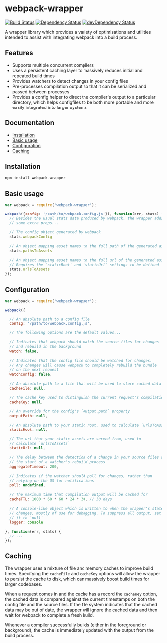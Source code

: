 webpack-wrapper
===============

[![Build Status](https://travis-ci.org/markfinger/webpack-wrapper.svg?branch=master)](https://travis-ci.org/markfinger/webpack-wrapper)
[![Dependency Status](https://david-dm.org/markfinger/webpack-wrapper.svg)](https://david-dm.org/markfinger/webpack-wrapper)
[![devDependency Status](https://david-dm.org/markfinger/webpack-wrapper/dev-status.svg)](https://david-dm.org/markfinger/webpack-wrapper#info=devDependencies)

A wrapper library which provides a variety of optimisations and utilities intended to assist with 
integrating webpack into a build process.


Features
--------

- Supports multiple concurrent compilers
- Uses a persistent caching layer to massively reduces initial and repeated build times
- Provides watchers to detect changes in your config files
- Pre-processes compilation output so that it can be serialized and passed between processes
- Provides a config helper to direct the compiler's output to a particular directory, which helps 
  configfiles to be both more portable and more easily integrated into larger systems


Documentation
-------------

- [Installation](#installation)
- [Basic usage](#basic-usage)
- [Configuration](#configuration)
- [Caching](#caching)


Installation
------------

```bash
npm install webpack-wrapper
```


Basic usage
-----------

```javascript
var webpack = require('webpack-wrapper');

webpack({config: '/path/to/webpack.config.js'}), function(err, stats) {
  // Besides the usual stats data produced by webpack, the wrapper adds 
  // some extra props...
  
  // The config object generated by webpack
  stats.webpackConfig
  
  // An object mapping asset names to the full path of the generated asset
  stats.pathsToAssets
  
  // An object mapping asset names to the full url of the generated asset.
  // Requires the `staticRoot` and `staticUrl` settings to be defined
  stats.urlsToAssets
});
```


Configuration
-------------

```javascript
var webpack = require('webpack-wrapper');

webpack({

  // An absolute path to a config file
  config: '/path/to/webpack.config.js',
  
  // The following options are the default values...
  
  // Indicates that webpack should watch the source files for changes 
  // and rebuild in the background
  watch: false,
  
  // Indicates that the config file should be watched for changes. 
  // Any changes will cause webpack to completely rebuild the bundle
  // on the next request
  watchConfig: false,
  
  // An absolute path to a file that will be used to store cached data
  cacheFile: null,

  // The cache key used to distinguish the current request's compilation
  cacheKey: null,
  
  // An override for the config's `output.path` property
  outputPath: null,
  
  // An absolute path to your static root, used to calculate `urlsToAssets`
  staticRoot: null,
  
  // The url that your static assets are served from, used to 
  // calculate `urlsToAssets`
  staticUrl: null,
  
  // The delay between the detection of a change in your source files and 
  // the start of a watcher's rebuild process
  aggregateTimeout: 200,
  
  // Indicates if the watcher should poll for changes, rather than 
  // relying on the OS for notifications
  poll: undefined,
  
  // The maximum time that compilation output will be cached for
  cacheTTL: 1000 * 60 * 60 * 24 * 30, // 30 days
  
  // A console-like object which is written to when the wrapper's state
  // changes, mostly of use for debugging. To suppress all output, set 
  // it to `null`
  logger: console
  
}, function(err, stats) {
  // ...
});
```


Caching
-------

The wrapper uses a mixture of file and memory caches to improve build times. Specifying the `cacheFile`
and `cacheKey` options will allow the wrapper to persist the cache to disk, which can massively boost 
build times for larger codebases.

When a request comes in and the cache has a record the `cacheKey` option, the cached data is compared 
against the current timestamps on both the config file and the source files. If the file system 
indicates that the cached data may be out of date, the wrapper will ignore the cached data and then 
wait for webpack to complete a fresh build.

Whenever a compiler successfully builds (either in the foreground or background), the cache is immediately 
updated with the output from the build process.
